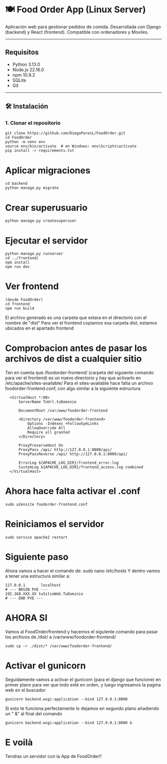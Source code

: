 # 🍽️ Food Order App (Linux Server)

Aplicación web para gestionar pedidos de comida. Desarrollada con Django (backend) y React (frontend). Compatible con ordenadores y Moviles.

---

## Requisitos

- Python 3.13.0
- Node.js 22.16.0
- npm 10.9.2
- SQLite
- Git

---

## 🛠️ Instalación

### 1. Clonar el repositorio

```
git clone https://github.com/DiegoParesL/FoodOrder.git
cd FoodOrder
python -m venv env
source env/bin/activate  # en Windows: env\Scripts\activate
pip install -r requirements.txt
```
# Aplicar migraciones
```
cd backend
python manage.py migrate
```
# Crear superusuario
```
python manage.py createsuperuser
```
# Ejecutar el servidor
```
python manage.py runserver
cd ../frontend/
npm install
npm run dev
```
# Ver frontend
```
(desde FoodOrder)
cd frontend
npm run build
```
El archivo generado es una carpeta que estara en el directorio con el nombre de "dist"
Para ver el frontend copiamos esa carpeta dist, estamos ubicados en el apartado frontend
# Comprobacion antes de pasar los archivos de dist a cualquier sitio
  Ten en cuenta que /foodorder-frontend/ (carpeta del siguiente comando para ver el frontend) es un nuevo directorio y hay que activarlo en /etc/apache/sites-available/
  Para el sites-available hace falta un archivo foodorder-frontend.conf, con algo similar a la siguiente estructura
```
  <VirtualHost *:80>
      ServerName TuUrl.tuDominio
  
      DocumentRoot /var/www/foodorder-frontend
  
      <Directory /var/www/foodorder-frontend>
          Options -Indexes +FollowSymLinks
          AllowOverride All
          Require all granted
      </Directory>
  
      ProxyPreserveHost On
      ProxyPass /api/ http://127.0.0.1:8000/api/
      ProxyPassReverse /api/ http://127.0.0.1:8000/api/
  
      ErrorLog ${APACHE_LOG_DIR}/frontend_error.log
      CustomLog ${APACHE_LOG_DIR}/frontend_access.log combined
  </VirtualHost>
```
# Ahora hace falta activar el .conf
```
sudo a2ensite foodorder-frontend.conf
```
# Reiniciamos el servidor
```
sudo service apache2 restart
```
# Siguiente paso
Ahora vamos a hacer el comando de: sudo nano /etc/hosts
Y dentro vamos a tener una estructura similar a:
```
127.0.0.1       localhost
# --- BEGIN PVE ---
192.168.XXX.XX tuSitioWeb.TuDominio
# --- END PVE ---
```
# AHORA SI 
Vamos al FoodOrder/frontend y hacemos el siguiente comando para pasar los archivos de /dist/ a /var/www/foodorder-frontend/
```
sudo cp -r ./dist/* /var/www/foodorder-frontend/
```
# Activar el gunicorn
  Seguidamente vamos a activar el gunicorn (para el django que funcione) en primer plano para ver que todo esté en orden, y luego ingresamos la pagina web en el buscador
 ```
gunicorn backend.wsgi:application --bind 127.0.0.1:8000
```
  Si esto te funciona perfectamente lo dejamos en segundo plano añadiendo un " &" al final del comando
```
gunicorn backend.wsgi:application --bind 127.0.0.1:8000 &
```
# E voilà
Tendras un servidor con la App de FoodOrder!!
